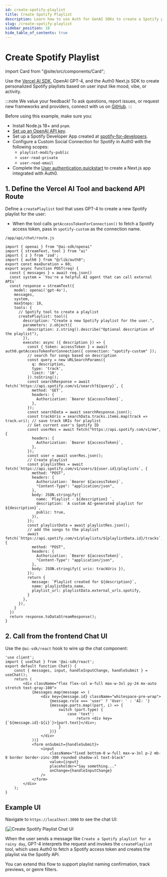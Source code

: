 ```yaml
---
id: create-spotify-playlist
title: Create Spotify Playlist
description: Learn how to use Auth for GenAI SDKs to create a Spotify playlist.
slug: /create-spotify-playlist
sidebar_position: 18
hide_table_of_contents: true
---
```


# Create Spotify Playlist

import Card from "@site/src/components/Card";

Use the [Vercel AI SDK](https://sdk.vercel.ai/docs/introduction), OpenAI GPT-4, and the Auth0 Next.js SDK to create personalized Spotify playlists based on user input like mood, vibe, or activity.

:::note
We value your feedback! To ask questions, report issues, or request new frameworks and providers, connect with us on [GitHub](https://github.com/auth0/auth-for-genai).
:::

<Card headerText="Prerequisites">

Before using this example, make sure you:

- Install Node.js 18+ and `pnpm`.
- [Set up an OpenAI API key](https://platform.openai.com/docs/quickstart?api-mode=chat).
- Set up a Spotify Developer App created at [spotify-for-developers](https://developer.spotify.com/dashboard).
- Configure a Custom Social Connection for Spotify in Auth0 with the following scopes:
	- `playlist-modify-public`
	- `user-read-private`
	- `user-read-email`
- Complete the [User authentication quickstart](user-authentication) to create a Next.js app integrated with Auth0.

</Card>

## 1. Define the Vercel AI Tool and backend API Route

Define a `createPlaylist` tool that uses GPT-4 to create a new Spotify playlist for the user:
- When the tool calls `getAccessTokenForConnection()` to fetch a Spotify access token, pass in `spotify-custom` as the connection name.

```tsx
/app/api/chat/route.js

import { openai } from "@ai-sdk/openai"
import { streamText, tool } from "ai"
import { z } from 'zod';
import { auth0 } from "@/lib/auth0";
export const maxDuration = 60;
export async function POST(req) {
  const { messages } = await req.json()
  const system = `You're a helpful AI agent that can call external APIs`
  const response = streamText({
    model: openai('gpt-4o'),
    messages,
    system,
    maxSteps: 10,
    tools: {
      // Spotify tool to create a playlist
      createPlaylist: tool({
        description: "Create a new Spotify playlist for the user.",
        parameters: z.object({
          description: z.string().describe("Optional description of the playlist"),
        }),
        execute: async ({ description }) => {
          const { token: accessToken } = await auth0.getAccessTokenForConnection({ connection: "spotify-custom" });
          // search for songs based on description
          const query = new URLSearchParams({
            q: description,
            type: 'track',
            limit: '10',
          }).toString();
          const searchResponse = await fetch(`https://api.spotify.com/v1/search?${query}`, {
            method: 'GET',
            headers: {
              Authorization: `Bearer ${accessToken}`,
            },
          });
          const searchData = await searchResponse.json();
          const trackUris = searchData.tracks.items.map(track => track.uri); // save track URIs for playlist
          // Get current user's Spotify ID
          const userRes = await fetch("https://api.spotify.com/v1/me", {
            headers: {
              Authorization: `Bearer ${accessToken}`,
            },
          });
          const user = await userRes.json();
          // Create playlist
          const playlistRes = await fetch(`https://api.spotify.com/v1/users/${user.id}/playlists`, {
            method: "POST",
            headers: {
              Authorization: `Bearer ${accessToken}`,
              "Content-Type": "application/json",
            },
            body: JSON.stringify({
              name: `Playlist - ${description} `,
              description: `A custom AI-generated playlist for ${description}`,
              public: true,
            }),
          });
          const playlistData = await playlistRes.json();
          // add the songs to the playlist
          await fetch(`https://api.spotify.com/v1/playlists/${playlistData.id}/tracks`, {
            method: "POST",
            headers: {
              Authorization: `Bearer ${accessToken}`,
              "Content-Type": "application/json",
            },
            body: JSON.stringify({ uris: trackUris }),
          });
          return {
            message: `Playlist created for ${description}`,
            name: playlistData.name,
            playlist_url: playlistData.external_urls.spotify,
          }
        },
      }),
    }
  })
  return response.toDataStreamResponse();
}
```

## 2. Call from the frontend Chat UI

Use the `@ai-sdk/react` hook to wire up the chat component:

```tsx
'use client';
import { useChat } from '@ai-sdk/react';
export default function Chat() {
    const { messages, input, handleInputChange, handleSubmit } = useChat();
    return (
        <div className="flex flex-col w-full max-w-3xl py-24 mx-auto stretch text-gray-100">
            {messages.map(message => (
                <div key={message.id} className="whitespace-pre-wrap">
                    {message.role === 'user' ? 'User: ' : 'AI: '}
                    {message.parts.map((part, i) => {
                        switch (part.type) {
                            case 'text':
                                return <div key={`${message.id}-${i}`}>{part.text}</div>;
                        }
                    })}
                </div>
            ))}
            <form onSubmit={handleSubmit}>
                <input
                    className="fixed bottom-0 w-full max-w-3xl p-2 mb-8 border border-zinc-300 rounded shadow-xl text-black"
                    value={input}
                    placeholder="Say something..."
                    onChange={handleInputChange}
                />
            </form>
        </div>
    );
}
```

## Example UI

Navigate to `https://localhost:3000` to see the chat UI:

[![Create Spotify Playlist Chat UI](/img/create_spotify_playlist_chat_ui.png)

When the user sends a message like `Create a Spotify playlist for a rainy day`, GPT-4 interprets the request and invokes the `createPlaylist` tool, which uses Auth0 to fetch a Spotify access token and creates the playlist via the Spotify API.

You can extend this flow to support playlist naming confirmation, track previews, or genre filters.

